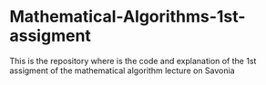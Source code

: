 # Mathematical-Algorithms-1st-assigment
This is the repository where is the code and explanation of the 1st assigment of the mathematical algorithm lecture on Savonia
